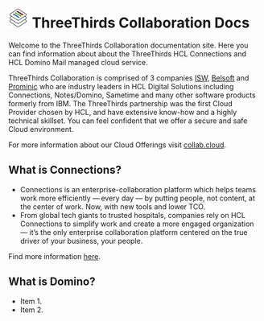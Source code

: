 # <img src="/assets/images/three-thirds-logo.png" alt="ThreeThirds" height="40" /> ThreeThirds Collaboration Docs

Welcome to the ThreeThirds Collaboration documentation site. Here you can find information about about the ThreeThirds HCL Connections and HCL Domino Mail managed cloud service.

ThreeThirds Collaboration is comprised of 3 companies [ISW](https://isw.com.au), [Belsoft](https://www.belsoft-group.ch/en/) and [Prominic](https://prominic.net/) who are industry leaders in HCL Digital Solutions including Connections, Notes/Domino, Sametime and many other software products formerly from IBM. The ThreeThirds partnership was the first Cloud Provider chosen by HCL, and have extensive know-how and a highly technical skillset. You can feel confident that we offer a secure and safe Cloud environment.

For more information about our Cloud Offerings visit [collab.cloud](https://collab.cloud).

## What is Connections?

* Connections is an enterprise-collaboration platform which helps teams work more efficiently — every day — by putting people, not content, at the center of work. Now, with new tools and lower TCO.
* From global tech giants to trusted hospitals, companies rely on HCL Connections to simplify work and create a more engaged organization — it’s the only enterprise collaboration platform centered on the true driver of your business, your people.

Find more information [here](https://www.hcltechsw.com/products/connections).

## What is Domino?

* Item 1.
* Item 2.
